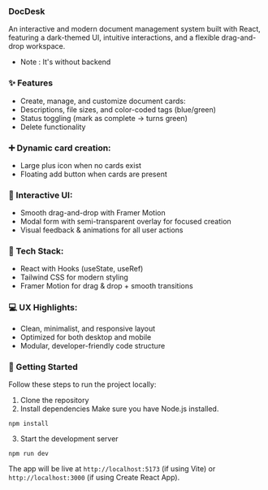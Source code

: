 ### DocDesk
An interactive and modern document management system built with React, featuring a dark-themed UI, intuitive interactions, and a flexible drag-and-drop workspace.
- Note : It's without backend

### ✨ Features
- Create, manage, and customize document cards:
- Descriptions, file sizes, and color-coded tags (blue/green)
- Status toggling (mark as complete → turns green)
- Delete functionality

### ➕ Dynamic card creation:
- Large plus icon when no cards exist
- Floating add button when cards are present

### 🧩 Interactive UI:
- Smooth drag-and-drop with Framer Motion
- Modal form with semi-transparent overlay for focused creation
- Visual feedback & animations for all user actions

### 🎨 Tech Stack:
- React with Hooks (useState, useRef)
- Tailwind CSS for modern styling
- Framer Motion for drag & drop + smooth transitions

### 💻 UX Highlights:
- Clean, minimalist, and responsive layout
- Optimized for both desktop and mobile
- Modular, developer-friendly code structure

### 🚀 Getting Started
Follow these steps to run the project locally:

1. Clone the repository
2. Install dependencies
Make sure you have Node.js installed.
```
npm install
```
3. Start the development server
```
npm run dev
```
The app will be live at `http://localhost:5173` (if using Vite) or `http://localhost:3000` (if using Create React App).

